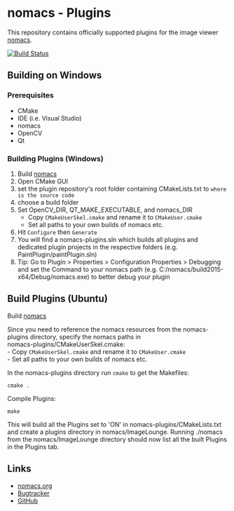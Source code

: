 # nomacs - Plugins

This repository contains officially supported plugins for the image viewer [nomacs](https://github.com/nomacs/nomacs).

[![Build Status](https://travis-ci.org/nomacs/nomacs-plugins.svg?branch=master)](https://travis-ci.org/nomacs/nomacs-plugins)

## Building on Windows

### Prerequisites

- CMake
- IDE (i.e. Visual Studio)
- nomacs
- OpenCV
- Qt

### Building Plugins (Windows)

1. Build [nomacs](https://github.com/nomacs/nomacs)
2. Open CMake GUI
3. set the plugin repository's root folder containing CMakeLists.txt to `where is the source code`
4. choose a build folder
5. Set OpenCV_DIR, QT_MAKE_EXECUTABLE, and nomacs_DIR
    - Copy `CMakeUserSkel.cmake` and rename it to `CMakeUser.cmake`
    - Set all paths to your own builds of nomacs etc.
6. Hit `Configure` then `Generate`
7. You will find a nomacs-plugins.sln which builds all plugins and dedicated plugin projects in the respective folders (e.g. PaintPlugin/paintPlugin.sln)
8. Tip: Go to Plugin > Properties > Configuration Properties > Debugging and set the Command to your nomacs path (e.g. C:/nomacs/build2015-x64/Debug/nomacs.exe) to better debug your plugin

## Build Plugins (Ubuntu)

Build [nomacs](https://github.com/nomacs/nomacs#build-nomacs-ubuntu)  

Since you need to reference the nomacs resources from the nomacs-plugins directory, specify the nomacs paths in  
nomacs-plugins/CMakeUserSkel.cmake:  
    - Copy `CMakeUserSkel.cmake` and rename it to `CMakeUser.cmake`  
    - Set all paths to your own builds of nomacs etc.  

In the nomacs-plugins directory run `cmake` to get the Makefiles:

``` console
cmake .
```

Compile Plugins:

``` console
make
```

This will build all the Plugins set to 'ON' in nomacs-plugins/CMakeLists.txt and create a plugins directory in nomacs/ImageLounge. Running ./nomacs from the nomacs/ImageLounge directory should now list all the built Plugins in the Plugins tab.


## Links

- [nomacs.org](http://nomacs.org)
- [Bugtracker](https://github.com/nomacs/nomacs-plugins/issues)
- [GitHub](https://github.com/nomacs)
